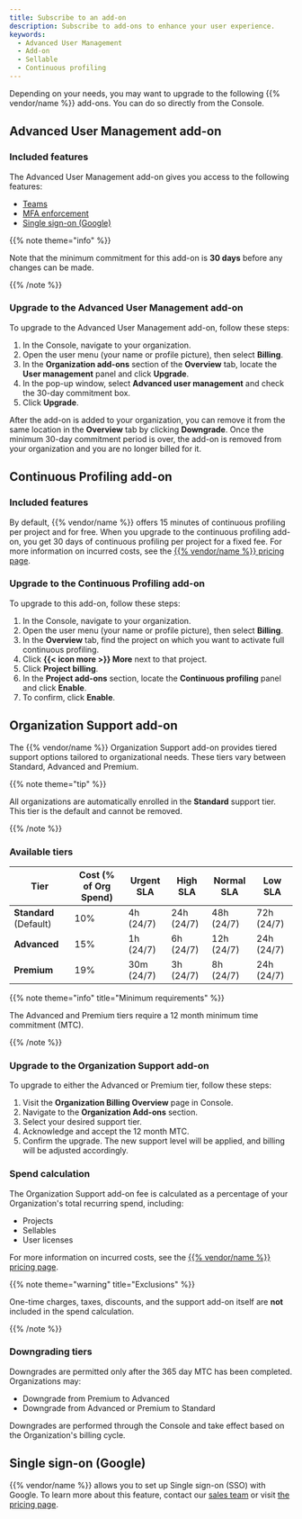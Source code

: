 ```yaml
---
title: Subscribe to an add-on
description: Subscribe to add-ons to enhance your user experience.
keywords:
  - Advanced User Management
  - Add-on
  - Sellable
  - Continuous profiling
---
```


Depending on your needs, you may want to upgrade to the following {{% vendor/name %}} add-ons.
You can do so directly from the Console.

## Advanced User Management add-on

### Included features

The Advanced User Management add-on gives you access to the following features:

- [Teams](/administration/teams.md)
- [MFA enforcement](/administration/mfa.md)
- [Single sign-on (Google)](#single-sign-on-google)

{{% note theme="info" %}}

Note that the minimum commitment for this add-on is **30 days** before any changes can be made.

{{% /note %}}

### Upgrade to the Advanced User Management add-on

To upgrade to the Advanced User Management add-on, follow these steps:

1. In the Console, navigate to your organization.
2. Open the user menu (your name or profile picture), then select **Billing**.
3. In the **Organization add-ons** section of the **Overview** tab,
   locate the **User management** panel and click **Upgrade**.
4. In the pop-up window, select **Advanced user management** and check the 30-day commitment box.
5. Click **Upgrade**.

After the add-on is added to your organization,
you can remove it from the same location in the **Overview** tab
by clicking **Downgrade**.
Once the minimum 30-day commitment period is over,
the add-on is removed from your organization and you are no longer billed for it.

## Continuous Profiling add-on

### Included features

By default, {{% vendor/name %}} offers 15 minutes of continuous profiling per project and for free.
When you upgrade to the continuous profiling add-on,
you get 30 days of continuous profiling per project for a fixed fee.
For more information on incurred costs, see the [{{% vendor/name %}} pricing page](https://upsun.com/pricing/).

### Upgrade to the Continuous Profiling add-on

To upgrade to this add-on, follow these steps:

1. In the Console, navigate to your organization.
2. Open the user menu (your name or profile picture), then select **Billing**.
3. In the **Overview** tab, find the project on which you want to activate full continuous profiling.
4. Click **{{< icon more >}} More** next to that project.
5. Click **Project billing**.
3. In the **Project add-ons** section,
   locate the **Continuous profiling** panel and click **Enable**.
5. To confirm, click **Enable**.

## Organization Support add-on

The {{% vendor/name %}} Organization Support add-on provides tiered support options tailored to organizational needs. These tiers vary between Standard, Advanced and Premium. 

{{% note theme="tip" %}}

All organizations are automatically enrolled in the **Standard** support tier. This tier is the default and cannot be removed.  

{{% /note %}}

### Available tiers

| Tier       | Cost (% of Org Spend) | Urgent SLA   | High SLA     | Normal SLA   | Low SLA     |
|------------|------------------------|--------------|--------------|--------------|-------------|
| **Standard** (Default) | 10%                   | 4h (24/7)     | 24h (24/7)    | 48h (24/7)   | 72h (24/7)  |
| **Advanced**           | 15%                   | 1h (24/7)     | 6h (24/7)     | 12h (24/7)   | 24h (24/7)  |
| **Premium**            | 19%                   | 30m (24/7)    | 3h (24/7)     | 8h (24/7)    | 24h (24/7)  |

{{% note theme="info" title="Minimum requirements" %}}

The Advanced and Premium tiers require a 12 month minimum time commitment (MTC). 

{{% /note %}}

### Upgrade to the Organization Support add-on

To upgrade to either the Advanced or Premium tier, follow these steps:

1. Visit the **Organization Billing Overview** page in Console.
2. Navigate to the **Organization Add-ons** section.
2. Select your desired support tier.
3. Acknowledge and accept the 12 month MTC.
4. Confirm the upgrade. The new support level will be applied, and billing will be adjusted accordingly.


### Spend calculation

The Organization Support add-on fee is calculated as a percentage of your Organization's total recurring spend, including:

- Projects
- Sellables
- User licenses

For more information on incurred costs, see the [{{% vendor/name %}} pricing page](https://upsun.com/pricing/).

{{% note theme="warning" title="Exclusions" %}}

One-time charges, taxes, discounts, and the support add-on itself are **not** included in the spend calculation.

{{% /note %}}

### Downgrading tiers

Downgrades are permitted only after the 365 day MTC has been completed. Organizations may:

- Downgrade from Premium to Advanced
- Downgrade from Advanced or Premium to Standard

Downgrades are performed through the Console and take effect based on the Organization's billing cycle.

## Single sign-on (Google)

{{% vendor/name %}} allows you to set up Single sign-on (SSO) with Google. To learn more about this feature, contact our [sales team](https://upsun.com/contact-us/) or visit [the pricing page](https://upsun.com/pricing/).


